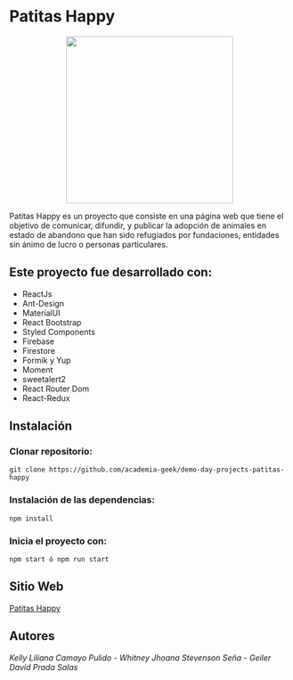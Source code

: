 # Patitas Happy

<p align="center">
<img align="center" width="300px" src="https://user-images.githubusercontent.com/62678385/178384378-8407e7f5-5e7d-47e0-962a-fd81fc8b09f0.png">
</p>

Patitas Happy es un proyecto que consiste en una página web que tiene el objetivo de comunicar, difundir, y publicar la adopción de animales en estado de abandono que han sido refugiados por fundaciones, entidades sin ánimo de lucro o personas particulares.


## Este proyecto fue desarrollado con:

* ReactJs
* Ant-Design
* MaterialUI
* React Bootstrap 
* Styled Components
* Firebase
* Firestore
* Formik y Yup
* Moment
* sweetalert2
* React Router Dom
* React-Redux



## Instalación

### Clonar repositorio:

`git clone https://github.com/academia-geek/demo-day-projects-patitas-happy`

### Instalación de las dependencias:

`npm install`

### Inicia el proyecto con:
`npm start ó npm run start`

## Sitio Web
[Patitas Happy](https://patitas-happy.vercel.app/)

## Autores

*Kelly Liliana Camayo Pulido* - *Whitney Jhoana Stevenson Seña* - *Geiler David Prada Salas*
